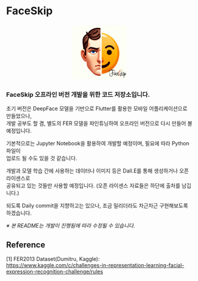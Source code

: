 # FaceSkip

<p align="center">
  <img src='asset/logo.png' width='30%'>
</p>

### FaceSkip 오프라인 버전 개발을 위한 코드 저장소입니다.<br>

초기 버전은 DeepFace 모델을 기반으로 Flutter를 활용한 모바일 어플리케이션으로 만들었으나,<br>
개발 공부도 할 겸, 별도의 FER 모델을 파인튜닝하여 오프라인 버전으로 다시 만들어 볼 예정입니다.

기본적으로는 Jupyter Notebook을 활용하여 개발할 예정이며, 필요에 따라 Python 파일이<br>업로드 될 수도 있을 것 같습니다.

개발과 모델 학습 간에 사용하는 데이터나 이미지 등은 Dall.E를 통해 생성하거나 오픈 라이센스로<br>공유되고 있는 것들만 사용할 예정입니다. (오픈 라이센스 자료들은 하단에 출처를 남깁니다.)

되도록 Daily commit을 지향하고는 있으나, 조금 밀리더라도 차근차근 구현해보도록 하겠습니다.

*※ 본 README는 개발이 진행됨에 따라 수정될 수 있습니다.*


## Reference
[1] FER2013 Dataset(Dumitru, Kaggle): https://www.kaggle.com/c/challenges-in-representation-learning-facial-expression-recognition-challenge/rules